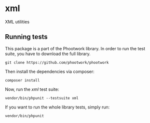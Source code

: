 # xml
XML utilities

## Running tests

This package is a part of the Phootwork library. In order to run the test suite, you have to download the full library.

```
git clone https://github.com/phootwork/phootwork
```
Then install the dependencies via composer:

```
composer install
```
Now, run the *xml* test suite:

```
vendor/bin/phpunit --testsuite xml
```
If you want to run the whole library tests, simply run:

```
vendor/bin/phpunit
```

